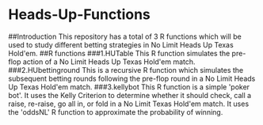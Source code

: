 # Heads-Up-Functions
##Introduction
This repository has a total of 3 R functions which will be used to study different betting strategies in No Limit Heads Up Texas Hold'em.
##R functions
###1.HUTable
This R function simulates the pre-flop action of a No Limit Heads Up Texas Hold'em match. 
###2.HUbettinground
This is a recursive R function which simulates the subsequent betting rounds following the pre-flop round in a No Limit Heads Up Texas Hold'em match.
###3.kellybot
This R function is a simple 'poker bot'. It uses the Kelly Criterion to determine whether it should check, call a raise, re-raise, go all in, or fold in a No Limit Texas Hold'em match. It uses the 'oddsNL' R function to approximate the probability of winning.
